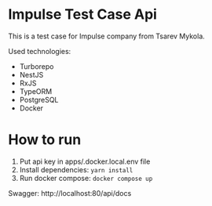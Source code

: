 # Impulse Test Case Api

This is a test case for Impulse company from Tsarev Mykola.

Used technologies:
- Turborepo
- NestJS
- RxJS
- TypeORM
- PostgreSQL
- Docker

# How to run

1. Put api key in apps/.docker.local.env file
1. Install dependencies: `yarn install`
2. Run docker compose: `docker compose up`

Swagger: http://localhost:80/api/docs

